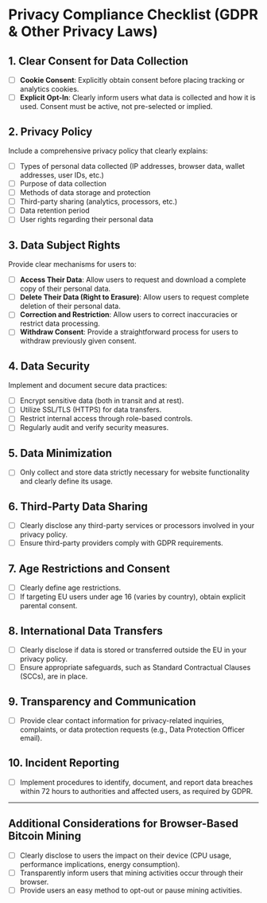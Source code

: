 # Privacy Compliance Checklist (GDPR & Other Privacy Laws)

## 1. Clear Consent for Data Collection
- [ ] **Cookie Consent**: Explicitly obtain consent before placing tracking or analytics cookies.
- [ ] **Explicit Opt-In**: Clearly inform users what data is collected and how it is used. Consent must be active, not pre-selected or implied.

## 2. Privacy Policy
Include a comprehensive privacy policy that clearly explains:
- [ ] Types of personal data collected (IP addresses, browser data, wallet addresses, user IDs, etc.)
- [ ] Purpose of data collection
- [ ] Methods of data storage and protection
- [ ] Third-party sharing (analytics, processors, etc.)
- [ ] Data retention period
- [ ] User rights regarding their personal data

## 3. Data Subject Rights
Provide clear mechanisms for users to:
- [ ] **Access Their Data**: Allow users to request and download a complete copy of their personal data.
- [ ] **Delete Their Data (Right to Erasure)**: Allow users to request complete deletion of their personal data.
- [ ] **Correction and Restriction**: Allow users to correct inaccuracies or restrict data processing.
- [ ] **Withdraw Consent**: Provide a straightforward process for users to withdraw previously given consent.

## 4. Data Security
Implement and document secure data practices:
- [ ] Encrypt sensitive data (both in transit and at rest).
- [ ] Utilize SSL/TLS (HTTPS) for data transfers.
- [ ] Restrict internal access through role-based controls.
- [ ] Regularly audit and verify security measures.

## 5. Data Minimization
- [ ] Only collect and store data strictly necessary for website functionality and clearly define its usage.

## 6. Third-Party Data Sharing
- [ ] Clearly disclose any third-party services or processors involved in your privacy policy.
- [ ] Ensure third-party providers comply with GDPR requirements.

## 7. Age Restrictions and Consent
- [ ] Clearly define age restrictions.
- [ ] If targeting EU users under age 16 (varies by country), obtain explicit parental consent.

## 8. International Data Transfers
- [ ] Clearly disclose if data is stored or transferred outside the EU in your privacy policy.
- [ ] Ensure appropriate safeguards, such as Standard Contractual Clauses (SCCs), are in place.

## 9. Transparency and Communication
- [ ] Provide clear contact information for privacy-related inquiries, complaints, or data protection requests (e.g., Data Protection Officer email).

## 10. Incident Reporting
- [ ] Implement procedures to identify, document, and report data breaches within 72 hours to authorities and affected users, as required by GDPR.

---

## Additional Considerations for Browser-Based Bitcoin Mining
- [ ] Clearly disclose to users the impact on their device (CPU usage, performance implications, energy consumption).
- [ ] Transparently inform users that mining activities occur through their browser.
- [ ] Provide users an easy method to opt-out or pause mining activities.
